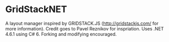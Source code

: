 # GridStackNET
 A layout manager inspired by GRIDSTACK.JS (http://gridstackjs.com/ for more information). Credit goes to Pavel Reznikov for inspriation. Uses .NET 4.6.1 using C# 6. Forking and modifying encouraged. 
